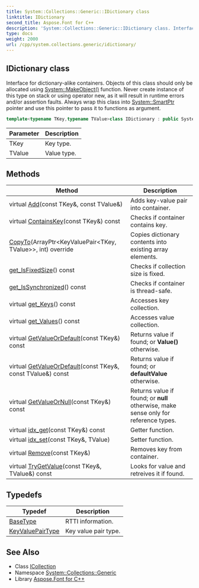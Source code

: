 ```yaml
---
title: System::Collections::Generic::IDictionary class
linktitle: IDictionary
second_title: Aspose.Font for C++
description: 'System::Collections::Generic::IDictionary class. Interface for dictionary-alike containers. Objects of this class should only be allocated using System::MakeObject() function. Never create instance of this type on stack or using operator new, as it will result in runtime errors and/or assertion faults. Always wrap this class into System::SmartPtr pointer and use this pointer to pass it to functions as argument in C++.'
type: docs
weight: 2000
url: /cpp/system.collections.generic/idictionary/
---
```

## IDictionary class


Interface for dictionary-alike containers. Objects of this class should only be allocated using [System::MakeObject()](../../system/makeobject/) function. Never create instance of this type on stack or using operator new, as it will result in runtime errors and/or assertion faults. Always wrap this class into [System::SmartPtr](../../system/smartptr/) pointer and use this pointer to pass it to functions as argument.

```cpp
template<typename TKey,typename TValue>class IDictionary : public System::Collections::Generic::ICollection<KeyValuePair<TKey, TValue>>
```


| Parameter | Description |
| --- | --- |
| TKey | Key type. |
| TValue | Value type. |
## Methods

| Method | Description |
| --- | --- |
| virtual [Add](./add/)(const TKey\&, const TValue\&) | Adds key-value pair into container. |
| virtual [ContainsKey](./containskey/)(const TKey\&) const | Checks if container contains key. |
| [CopyTo](./copyto/)(ArrayPtr\<KeyValuePair\<TKey, TValue\>\>, int) override | Copies dictionary contents into existing array elements. |
| [get_IsFixedSize](./get_isfixedsize/)() const | Checks if collection size is fixed. |
| [get_IsSynchronized](./get_issynchronized/)() const | Checks if container is thread-safe. |
| virtual [get_Keys](./get_keys/)() const | Accesses key collection. |
| virtual [get_Values](./get_values/)() const | Accesses value collection. |
| virtual [GetValueOrDefault](./getvalueordefault/)(const TKey\&) const | Returns value if found; or **Value()** otherwise. |
| virtual [GetValueOrDefault](./getvalueordefault/)(const TKey\&, const TValue\&) const | Returns value if found; or **defaultValue** otherwise. |
| virtual [GetValueOrNull](./getvalueornull/)(const TKey\&) const | Returns value if found; or **null** otherwise, make sense only for reference types. |
| virtual [idx_get](./idx_get/)(const TKey\&) const | Getter function. |
| virtual [idx_set](./idx_set/)(const TKey\&, TValue) | Setter function. |
| virtual [Remove](./remove/)(const TKey\&) | Removes key from container. |
| virtual [TryGetValue](./trygetvalue/)(const TKey\&, TValue\&) const | Looks for value and retreives it if found. |
## Typedefs

| Typedef | Description |
| --- | --- |
| [BaseType](./basetype/) | RTTI information. |
| [KeyValuePairType](./keyvaluepairtype/) | Key value pair type. |

## See Also

* Class [ICollection](../icollection/)
* Namespace [System::Collections::Generic](../)
* Library [Aspose.Font for C++](../../)
